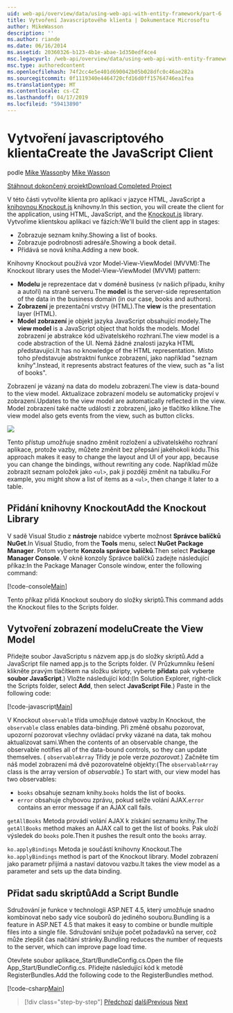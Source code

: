 ```yaml
---
uid: web-api/overview/data/using-web-api-with-entity-framework/part-6
title: Vytvoření Javascriptového klienta | Dokumentace Microsoftu
author: MikeWasson
description: ''
ms.author: riande
ms.date: 06/16/2014
ms.assetid: 20360326-b123-4b1e-abae-1d350edf4ce4
msc.legacyurl: /web-api/overview/data/using-web-api-with-entity-framework/part-6
msc.type: authoredcontent
ms.openlocfilehash: 74f2cc4e5e401d690042b05b028dfc0c46ae282a
ms.sourcegitcommit: 0f1119340e4464720cfd16d0ff15764746ea1fea
ms.translationtype: MT
ms.contentlocale: cs-CZ
ms.lasthandoff: 04/17/2019
ms.locfileid: "59413890"
---
```

# <a name="create-the-javascript-client"></a><span data-ttu-id="ce957-102">Vytvoření javascriptového klienta</span><span class="sxs-lookup"><span data-stu-id="ce957-102">Create the JavaScript Client</span></span>

<span data-ttu-id="ce957-103">podle [Mike Wasson](https://github.com/MikeWasson)</span><span class="sxs-lookup"><span data-stu-id="ce957-103">by [Mike Wasson](https://github.com/MikeWasson)</span></span>

[<span data-ttu-id="ce957-104">Stáhnout dokončený projekt</span><span class="sxs-lookup"><span data-stu-id="ce957-104">Download Completed Project</span></span>](https://github.com/MikeWasson/BookService)

<span data-ttu-id="ce957-105">V této části vytvoříte klienta pro aplikaci v jazyce HTML, JavaScript a [knihovnou Knockout.js](http://knockoutjs.com/) knihovny.</span><span class="sxs-lookup"><span data-stu-id="ce957-105">In this section, you will create the client for the application, using HTML, JavaScript, and the [Knockout.js](http://knockoutjs.com/) library.</span></span> <span data-ttu-id="ce957-106">Vytvoříme klientskou aplikaci ve fázích:</span><span class="sxs-lookup"><span data-stu-id="ce957-106">We'll build the client app in stages:</span></span>

- <span data-ttu-id="ce957-107">Zobrazuje seznam knihy.</span><span class="sxs-lookup"><span data-stu-id="ce957-107">Showing a list of books.</span></span>
- <span data-ttu-id="ce957-108">Zobrazuje podrobnosti adresáře.</span><span class="sxs-lookup"><span data-stu-id="ce957-108">Showing a book detail.</span></span>
- <span data-ttu-id="ce957-109">Přidává se nová kniha.</span><span class="sxs-lookup"><span data-stu-id="ce957-109">Adding a new book.</span></span>

<span data-ttu-id="ce957-110">Knihovny Knockout používá vzor Model-View-ViewModel (MVVM):</span><span class="sxs-lookup"><span data-stu-id="ce957-110">The Knockout library uses the Model-View-ViewModel (MVVM) pattern:</span></span>

- <span data-ttu-id="ce957-111">**Modelu** je reprezentace dat v doméně business (v našich případu, knihy a autoři) na straně serveru.</span><span class="sxs-lookup"><span data-stu-id="ce957-111">The **model** is the server-side representation of the data in the business domain (in our case, books and authors).</span></span>
- <span data-ttu-id="ce957-112">**Zobrazení** je prezentační vrstvy (HTML).</span><span class="sxs-lookup"><span data-stu-id="ce957-112">The **view** is the presentation layer (HTML).</span></span>
- <span data-ttu-id="ce957-113">**Model zobrazení** je objekt jazyka JavaScript obsahující modely.</span><span class="sxs-lookup"><span data-stu-id="ce957-113">The **view model** is a JavaScript object that holds the models.</span></span> <span data-ttu-id="ce957-114">Model zobrazení je abstrakce kód uživatelského rozhraní.</span><span class="sxs-lookup"><span data-stu-id="ce957-114">The view model is a code abstraction of the UI.</span></span> <span data-ttu-id="ce957-115">Nemá žádné znalosti jazyka HTML představující.</span><span class="sxs-lookup"><span data-stu-id="ce957-115">It has no knowledge of the HTML representation.</span></span> <span data-ttu-id="ce957-116">Místo toho představuje abstraktní funkce zobrazení, jako například &quot;seznam knihy&quot;.</span><span class="sxs-lookup"><span data-stu-id="ce957-116">Instead, it represents abstract features of the view, such as &quot;a list of books&quot;.</span></span>

<span data-ttu-id="ce957-117">Zobrazení je vázaný na data do modelu zobrazení.</span><span class="sxs-lookup"><span data-stu-id="ce957-117">The view is data-bound to the view model.</span></span> <span data-ttu-id="ce957-118">Aktualizace zobrazení modelu se automaticky projeví v zobrazení.</span><span class="sxs-lookup"><span data-stu-id="ce957-118">Updates to the view model are automatically reflected in the view.</span></span> <span data-ttu-id="ce957-119">Model zobrazení také načte události z zobrazení, jako je tlačítko klikne.</span><span class="sxs-lookup"><span data-stu-id="ce957-119">The view model also gets events from the view, such as button clicks.</span></span>

![](part-6/_static/image1.png)

<span data-ttu-id="ce957-120">Tento přístup umožňuje snadno změnit rozložení a uživatelského rozhraní aplikace, protože vazby, můžete změnit bez přepsání jakéhokoli kódu.</span><span class="sxs-lookup"><span data-stu-id="ce957-120">This approach makes it easy to change the layout and UI of your app, because you can change the bindings, without rewriting any code.</span></span> <span data-ttu-id="ce957-121">Například může zobrazit seznam položek jako `<ul>`, pak ji později změnit na tabulku.</span><span class="sxs-lookup"><span data-stu-id="ce957-121">For example, you might show a list of items as a `<ul>`, then change it later to a table.</span></span>

## <a name="add-the-knockout-library"></a><span data-ttu-id="ce957-122">Přidání knihovny Knockout</span><span class="sxs-lookup"><span data-stu-id="ce957-122">Add the Knockout Library</span></span>

<span data-ttu-id="ce957-123">V sadě Visual Studio z **nástroje** nabídce vyberte možnost **Správce balíčků NuGet**.</span><span class="sxs-lookup"><span data-stu-id="ce957-123">In Visual Studio, from the **Tools** menu, select **NuGet Package Manager**.</span></span> <span data-ttu-id="ce957-124">Potom vyberte **Konzola správce balíčků**.</span><span class="sxs-lookup"><span data-stu-id="ce957-124">Then select **Package Manager Console**.</span></span> <span data-ttu-id="ce957-125">V okně konzoly Správce balíčků zadejte následující příkaz:</span><span class="sxs-lookup"><span data-stu-id="ce957-125">In the Package Manager Console window, enter the following command:</span></span>

[!code-console[Main](part-6/samples/sample1.cmd)]

<span data-ttu-id="ce957-126">Tento příkaz přidá Knockout soubory do složky skriptů.</span><span class="sxs-lookup"><span data-stu-id="ce957-126">This command adds the Knockout files to the Scripts folder.</span></span>

## <a name="create-the-view-model"></a><span data-ttu-id="ce957-127">Vytvoření zobrazení modelu</span><span class="sxs-lookup"><span data-stu-id="ce957-127">Create the View Model</span></span>

<span data-ttu-id="ce957-128">Přidejte soubor JavaScriptu s názvem app.js do složky skriptů.</span><span class="sxs-lookup"><span data-stu-id="ce957-128">Add a JavaScript file named app.js to the Scripts folder.</span></span> <span data-ttu-id="ce957-129">(V Průzkumníku řešení klikněte pravým tlačítkem na složku skripty, vyberte **přidat**a pak vyberte **soubor JavaScript**.) Vložte následující kód:</span><span class="sxs-lookup"><span data-stu-id="ce957-129">(In Solution Explorer, right-click the Scripts folder, select **Add**, then select **JavaScript File**.) Paste in the following code:</span></span>

[!code-javascript[Main](part-6/samples/sample2.js)]

<span data-ttu-id="ce957-130">V Knockout `observable` třída umožňuje datové vazby.</span><span class="sxs-lookup"><span data-stu-id="ce957-130">In Knockout, the `observable` class enables data-binding.</span></span> <span data-ttu-id="ce957-131">Při změně obsahu pozorovat, upozorní pozorovat všechny ovládací prvky vázané na data, tak mohou aktualizovat sami.</span><span class="sxs-lookup"><span data-stu-id="ce957-131">When the contents of an observable change, the observable notifies all of the data-bound controls, so they can update themselves.</span></span> <span data-ttu-id="ce957-132">( `observableArray` Třídy je pole verze *pozorovat*.) Začněte tím náš model zobrazení má dvě pozorovatelné objekty:</span><span class="sxs-lookup"><span data-stu-id="ce957-132">(The `observableArray` class is the array version of *observable*.) To start with, our view model has two observables:</span></span>

- <span data-ttu-id="ce957-133">`books` obsahuje seznam knihy.</span><span class="sxs-lookup"><span data-stu-id="ce957-133">`books` holds the list of books.</span></span>
- <span data-ttu-id="ce957-134">`error` obsahuje chybovou zprávu, pokud selže volání AJAX.</span><span class="sxs-lookup"><span data-stu-id="ce957-134">`error` contains an error message if an AJAX call fails.</span></span>

<span data-ttu-id="ce957-135">`getAllBooks` Metoda provádí volání AJAX k získání seznamu knihy.</span><span class="sxs-lookup"><span data-stu-id="ce957-135">The `getAllBooks` method makes an AJAX call to get the list of books.</span></span> <span data-ttu-id="ce957-136">Pak uloží výsledek do `books` pole.</span><span class="sxs-lookup"><span data-stu-id="ce957-136">Then it pushes the result onto the `books` array.</span></span>

<span data-ttu-id="ce957-137">`ko.applyBindings` Metoda je součástí knihovny Knockout.</span><span class="sxs-lookup"><span data-stu-id="ce957-137">The `ko.applyBindings` method is part of the Knockout library.</span></span> <span data-ttu-id="ce957-138">Model zobrazení jako parametr přijímá a nastaví datovou vazbu.</span><span class="sxs-lookup"><span data-stu-id="ce957-138">It takes the view model as a parameter and sets up the data binding.</span></span>

## <a name="add-a-script-bundle"></a><span data-ttu-id="ce957-139">Přidat sadu skriptů</span><span class="sxs-lookup"><span data-stu-id="ce957-139">Add a Script Bundle</span></span>

<span data-ttu-id="ce957-140">Sdružování je funkce v technologii ASP.NET 4.5, který umožňuje snadno kombinovat nebo sady více souborů do jediného souboru.</span><span class="sxs-lookup"><span data-stu-id="ce957-140">Bundling is a feature in ASP.NET 4.5 that makes it easy to combine or bundle multiple files into a single file.</span></span> <span data-ttu-id="ce957-141">Sdružování snižuje počet požadavků na server, což může zlepšit čas načítání stránky.</span><span class="sxs-lookup"><span data-stu-id="ce957-141">Bundling reduces the number of requests to the server, which can improve page load time.</span></span>

<span data-ttu-id="ce957-142">Otevřete soubor aplikace\_Start/BundleConfig.cs.</span><span class="sxs-lookup"><span data-stu-id="ce957-142">Open the file App\_Start/BundleConfig.cs.</span></span> <span data-ttu-id="ce957-143">Přidejte následující kód k metodě RegisterBundles.</span><span class="sxs-lookup"><span data-stu-id="ce957-143">Add the following code to the RegisterBundles method.</span></span>

[!code-csharp[Main](part-6/samples/sample3.cs)]

> [!div class="step-by-step"]
> <span data-ttu-id="ce957-144">[Předchozí](part-5.md)
> [další](part-7.md)</span><span class="sxs-lookup"><span data-stu-id="ce957-144">[Previous](part-5.md)
[Next](part-7.md)</span></span>
